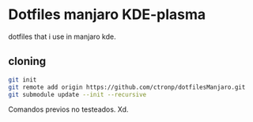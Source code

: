 # Dotfiles manjaro KDE-plasma

dotfiles that i use in manjaro kde.

## cloning

```bash
git init
git remote add origin https://github.com/ctronp/dotfilesManjaro.git
git submodule update --init --recursive
```

Comandos previos no testeados. Xd.
